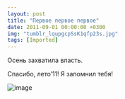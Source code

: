 ```yaml
---
layout: post
title: "Первое первое первое"
date: 2011-09-01 00:00:00 +0300
img: "tumblr_lqupgcpSsK1qfp23s.jpg"
tags: [Imported]
---
```


Осень захватила власть.

Спасибо, лето’11! Я запомнил тебя!

![image](/blog/assets/tumblr_lqupgcpSsK1qfp23s.jpg)